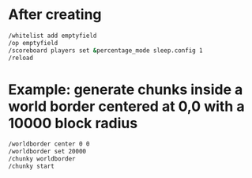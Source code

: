 # After creating
```bash
/whitelist add emptyfield
/op emptyfield
/scoreboard players set &percentage_mode sleep.config 1
/reload
```

# Example: generate chunks inside a world border centered at 0,0 with a 10000 block radius
```bash
/worldborder center 0 0
/worldborder set 20000
/chunky worldborder
/chunky start
```
